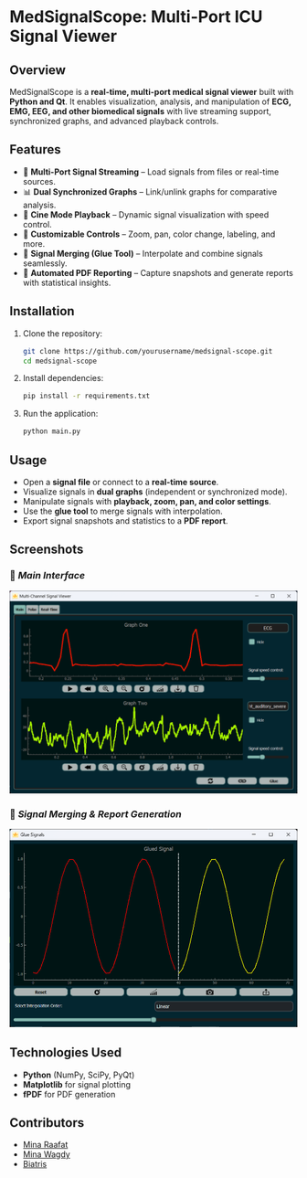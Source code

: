 # MedSignalScope: Multi-Port ICU Signal Viewer  

## Overview  
MedSignalScope is a **real-time, multi-port medical signal viewer** built with **Python and Qt**. It enables visualization, analysis, and manipulation of **ECG, EMG, EEG, and other biomedical signals** with live streaming support, synchronized graphs, and advanced playback controls.  

## Features  
- 📡 **Multi-Port Signal Streaming** – Load signals from files or real-time sources.  
- 📊 **Dual Synchronized Graphs** – Link/unlink graphs for comparative analysis.  
- 🎥 **Cine Mode Playback** – Dynamic signal visualization with speed control.  
- 🔧 **Customizable Controls** – Zoom, pan, color change, labeling, and more.  
- 🧩 **Signal Merging (Glue Tool)** – Interpolate and combine signals seamlessly.  
- 📄 **Automated PDF Reporting** – Capture snapshots and generate reports with statistical insights.  

## Installation  
1. Clone the repository:  
   ```bash
   git clone https://github.com/yourusername/medsignal-scope.git
   cd medsignal-scope
   ```
2. Install dependencies:  
   ```bash
   pip install -r requirements.txt
   ```
3. Run the application:  
   ```bash
   python main.py
   ```

## Usage  
- Open a **signal file** or connect to a **real-time source**.  
- Visualize signals in **dual graphs** (independent or synchronized mode).  
- Manipulate signals with **playback, zoom, pan, and color settings**.  
- Use the **glue tool** to merge signals with interpolation.  
- Export signal snapshots and statistics to a **PDF report**.  

## Screenshots  
### 📌 *Main Interface*  
![main interface](assets/screen_shots/main_interface.png)

### 📌 *Signal Merging & Report Generation*  
![main interface](assets/screen_shots/glue.png)

## Technologies Used  
- **Python** (NumPy, SciPy, PyQt)  
- **Matplotlib** for signal plotting  
- **fPDF** for PDF generation  

## Contributors  
- [Mina Raafat](https://github.com/minaraafat21) 
- [Mina Wagdy](https://github.com/MinaWagdy5) 
- [Biatris](https://github.com/Biatris-003)


